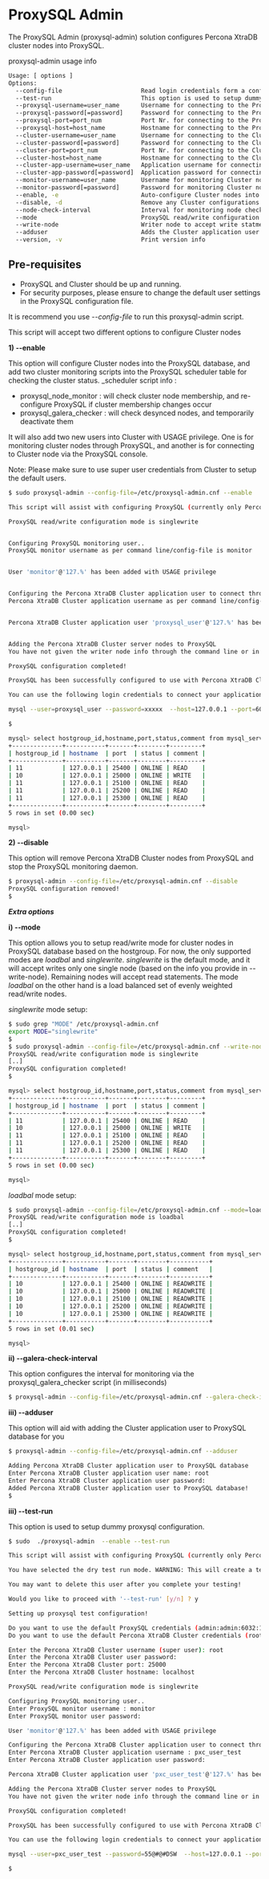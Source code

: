 ProxySQL Admin
==============

The ProxySQL Admin (proxysql-admin) solution configures Percona XtraDB cluster nodes into ProxySQL.

proxysql-admin usage info

```bash
Usage: [ options ]
Options:
  --config-file                      Read login credentials form a configuration file (overrides any login credentials specified on the command line)
  --test-run                         This option is used to setup dummy proxysql configuration
  --proxysql-username=user_name      Username for connecting to the ProxySQL service
  --proxysql-password[=password]     Password for connecting to the ProxySQL service
  --proxysql-port=port_num           Port Nr. for connecting to the ProxySQL service
  --proxysql-host=host_name          Hostname for connecting to the ProxySQL service
  --cluster-username=user_name       Username for connecting to the Cluster node
  --cluster-password[=password]      Password for connecting to the Cluster node
  --cluster-port=port_num            Port Nr. for connecting to the Cluster node
  --cluster-host=host_name           Hostname for connecting to the Cluster node
  --cluster-app-username=user_name   Application username for connecting to the Cluster node
  --cluster-app-password[=password]  Application password for connecting to the Cluster node
  --monitor-username=user_name       Username for monitoring Cluster nodes through ProxySQL
  --monitor-password[=password]      Password for monitoring Cluster nodes through ProxySQL
  --enable, -e                       Auto-configure Cluster nodes into ProxySQL
  --disable, -d                      Remove any Cluster configurations from ProxySQL
  --node-check-interval              Interval for monitoring node checker script (in milliseconds)
  --mode                             ProxySQL read/write configuration mode, currently supporting: 'loadbal' and 'singlewrite' (the default) modes
  --write-node                       Writer node to accept write statments. This option is supported only when using --mode=singlewrite
  --adduser                          Adds the Cluster application user to the ProxySQL database
  --version, -v                      Print version info
```
Pre-requisites 
--------------
* ProxySQL and Cluster should be up and running.
* For security purposes, please ensure to change the default user settings in the ProxySQL configuration file.

It is recommend you use _--config-file_ to run this proxysql-admin script.

This script will accept two different options to configure Cluster nodes

  __1) --enable__

  This option will configure Cluster nodes into the ProxySQL database, and add two cluster monitoring scripts into the ProxySQL scheduler table for checking the cluster status.
  _scheduler script info :
  * proxysql_node_monitor : will check cluster node membership, and re-configure ProxySQL if cluster membership changes occur
  * proxysql_galera_checker : will check desynced nodes, and temporarily deactivate them

  It will also add two new users into Cluster with USAGE privilege. One is for monitoring cluster nodes through ProxySQL, and another is for connecting to Cluster node via the ProxySQL console.

  Note: Please make sure to use super user credentials from Cluster to setup the default users.

```bash  
$ sudo proxysql-admin --config-file=/etc/proxysql-admin.cnf --enable

This script will assist with configuring ProxySQL (currently only Percona XtraDB cluster in combination with ProxySQL is supported)

ProxySQL read/write configuration mode is singlewrite


Configuring ProxySQL monitoring user..
ProxySQL monitor username as per command line/config-file is monitor


User 'monitor'@'127.%' has been added with USAGE privilege


Configuring the Percona XtraDB Cluster application user to connect through ProxySQL
Percona XtraDB Cluster application username as per command line/config-file is proxysql_user


Percona XtraDB Cluster application user 'proxysql_user'@'127.%' has been added with the USAGE privilege, please make sure to the grant appropriate privileges


Adding the Percona XtraDB Cluster server nodes to ProxySQL
You have not given the writer node info through the command line or in the config-file. Please enter the writer-node info (eg : 127.0.0.1:3306): 127.0.0.1:25000

ProxySQL configuration completed!

ProxySQL has been successfully configured to use with Percona XtraDB Cluster

You can use the following login credentials to connect your application through ProxySQL

mysql --user=proxysql_user --password=xxxxx  --host=127.0.0.1 --port=6033 --protocol=tcp 

$ 

mysql> select hostgroup_id,hostname,port,status,comment from mysql_servers;
+--------------+-----------+-------+--------+---------+
| hostgroup_id | hostname  | port  | status | comment |
+--------------+-----------+-------+--------+---------+
| 11           | 127.0.0.1 | 25400 | ONLINE | READ    |
| 10           | 127.0.0.1 | 25000 | ONLINE | WRITE   |
| 11           | 127.0.0.1 | 25100 | ONLINE | READ    |
| 11           | 127.0.0.1 | 25200 | ONLINE | READ    |
| 11           | 127.0.0.1 | 25300 | ONLINE | READ    |
+--------------+-----------+-------+--------+---------+
5 rows in set (0.00 sec)

mysql> 
```
  __2) --disable__ 
  
  This option will remove Percona XtraDB Cluster nodes from ProxySQL and stop the ProxySQL monitoring daemon.
```bash
$ proxysql-admin --config-file=/etc/proxysql-admin.cnf --disable
ProxySQL configuration removed!
$ 

```

___Extra options___

__i) --mode__

This option allows you to setup read/write mode for cluster nodes in ProxySQL database based on the hostgroup. For now, the only supported modes are _loadbal_  and _singlewrite_.  _singlewrite_ is the default mode, and it will accept writes only one single node (based on the info you provide in --write-node). Remaining nodes will accept read statements. The mode _loadbal_ on the other hand is a load balanced set of evenly weighted read/write nodes.

_singlewrite_ mode setup:
```bash
$ sudo grep "MODE" /etc/proxysql-admin.cnf
export MODE="singlewrite"
$ 
$ sudo proxysql-admin --config-file=/etc/proxysql-admin.cnf --write-node=127.0.0.1:25000 --enable
ProxySQL read/write configuration mode is singlewrite
[..]
ProxySQL configuration completed!
$

mysql> select hostgroup_id,hostname,port,status,comment from mysql_servers;
+--------------+-----------+-------+--------+---------+
| hostgroup_id | hostname  | port  | status | comment |
+--------------+-----------+-------+--------+---------+
| 11           | 127.0.0.1 | 25400 | ONLINE | READ    |
| 10           | 127.0.0.1 | 25000 | ONLINE | WRITE   |
| 11           | 127.0.0.1 | 25100 | ONLINE | READ    |
| 11           | 127.0.0.1 | 25200 | ONLINE | READ    |
| 11           | 127.0.0.1 | 25300 | ONLINE | READ    |
+--------------+-----------+-------+--------+---------+
5 rows in set (0.00 sec)

mysql> 
```

_loadbal_ mode setup:
```bash
$ sudo proxysql-admin --config-file=/etc/proxysql-admin.cnf --mode=loadbal --enable
ProxySQL read/write configuration mode is loadbal
[..]
ProxySQL configuration completed!
$ 

mysql> select hostgroup_id,hostname,port,status,comment from mysql_servers;
+--------------+-----------+-------+--------+-----------+
| hostgroup_id | hostname  | port  | status | comment   |
+--------------+-----------+-------+--------+-----------+
| 10           | 127.0.0.1 | 25400 | ONLINE | READWRITE |
| 10           | 127.0.0.1 | 25000 | ONLINE | READWRITE |
| 10           | 127.0.0.1 | 25100 | ONLINE | READWRITE |
| 10           | 127.0.0.1 | 25200 | ONLINE | READWRITE |
| 10           | 127.0.0.1 | 25300 | ONLINE | READWRITE |
+--------------+-----------+-------+--------+-----------+
5 rows in set (0.01 sec)

mysql> 
```

__ii) --galera-check-interval__

This option configures the interval for monitoring via the proxysql_galera_checker script (in milliseconds)

```bash
$ proxysql-admin --config-file=/etc/proxysql-admin.cnf --galera-check-interval=5000 --enable
```
__iii) --adduser__

This option will aid with adding the Cluster application user to ProxySQL database for you

```bash
$ proxysql-admin --config-file=/etc/proxysql-admin.cnf --adduser

Adding Percona XtraDB Cluster application user to ProxySQL database
Enter Percona XtraDB Cluster application user name: root   
Enter Percona XtraDB Cluster application user password: 
Added Percona XtraDB Cluster application user to ProxySQL database!
$ 
```
__iii) --test-run__

This option is used to setup dummy proxysql configuration.

```bash
$ sudo  ./proxysql-admin  --enable --test-run

This script will assist with configuring ProxySQL (currently only Percona XtraDB cluster in combination with ProxySQL is supported)

You have selected the dry test run mode. WARNING: This will create a test user (with all privileges) in the Percona XtraDB Cluster & ProxySQL installations.

You may want to delete this user after you complete your testing!

Would you like to proceed with '--test-run' [y/n] ? y

Setting up proxysql test configuration!

Do you want to use the default ProxySQL credentials (admin:admin:6032:127.0.0.1) [y/n] ? y
Do you want to use the default Percona XtraDB Cluster credentials (root::3306:127.0.0.1) [y/n] ? n

Enter the Percona XtraDB Cluster username (super user): root
Enter the Percona XtraDB Cluster user password: 
Enter the Percona XtraDB Cluster port: 25000
Enter the Percona XtraDB Cluster hostname: localhost

ProxySQL read/write configuration mode is singlewrite

Configuring ProxySQL monitoring user..
Enter ProxySQL monitor username : monitor
Enter ProxySQL monitor user password: 

User 'monitor'@'127.%' has been added with USAGE privilege

Configuring the Percona XtraDB Cluster application user to connect through ProxySQL
Enter Percona XtraDB Cluster application username : pxc_user_test
Enter Percona XtraDB Cluster application user password: 

Percona XtraDB Cluster application user 'pxc_user_test'@'127.%' has been added with ALL privileges, this user is created for testing purposes

Adding the Percona XtraDB Cluster server nodes to ProxySQL
You have not given the writer node info through the command line or in the config-file. Please enter the writer-node info (eg : 127.0.0.1:3306): 127.0.0.1:25000

ProxySQL configuration completed!

ProxySQL has been successfully configured to use with Percona XtraDB Cluster

You can use the following login credentials to connect your application through ProxySQL

mysql --user=pxc_user_test --password=55@#@#DSW  --host=127.0.0.1 --port=6033 --protocol=tcp 

$ 
```
